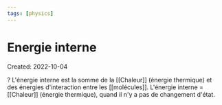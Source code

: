 ```yaml
---
tags: [physics] 
---
```

# Energie interne
Created: 2022-10-04

?
L'énergie interne est la somme de la [[Chaleur]] (énergie thermique) et des énergies d'interaction entre les [[molécules]].
L'énergie interne = [[Chaleur]] (énergie thermique), quand il n'y a pas de changement d'état.
<!--SR:!2023-07-01,142,210-->